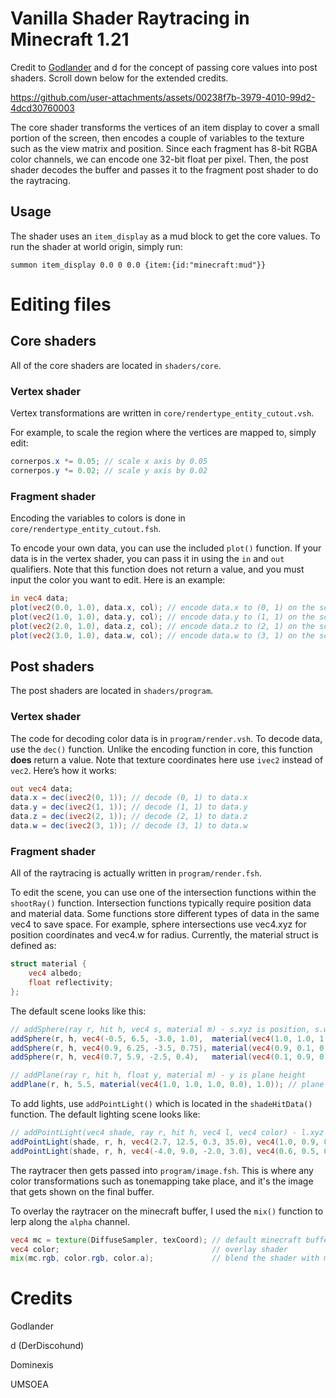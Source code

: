# Vanilla Shader Raytracing in Minecraft 1.21
Credit to [Godlander](https://github.com/Godlander/raytracing) and d for the concept of passing core values into post shaders. Scroll down below for the extended credits.

https://github.com/user-attachments/assets/00238f7b-3979-4010-99d2-4dcd30760003

The core shader transforms the vertices of an item display to cover a small portion of the screen, then encodes a couple of variables to the texture such as the view matrix and position. Since each fragment has 8-bit RGBA color channels, we can encode one 32-bit float per pixel. Then, the post shader decodes the buffer and passes it to the fragment post shader to do the raytracing.

## Usage
The shader uses an `item_display` as a mud block to get the core values. To run the shader at world origin, simply run:
```mcfunction
summon item_display 0.0 0 0.0 {item:{id:"minecraft:mud"}}
```

# Editing files
## Core shaders
All of the core shaders are located in `shaders/core`.
### Vertex shader
Vertex transformations are written in `core/rendertype_entity_cutout.vsh`.

For example, to scale the region where the vertices are mapped to, simply edit:
```glsl
cornerpos.x *= 0.05; // scale x axis by 0.05
cornerpos.y *= 0.02; // scale y axis by 0.02
```
### Fragment shader
Encoding the variables to colors is done in `core/rendertype_entity_cutout.fsh`.

To encode your own data, you can use the included `plot()` function. If your data is in the vertex shader, you can pass it in using the `in` and `out` qualifiers. Note that this function does not return a value, and you must input the color you want to edit. Here is an example:
```glsl
in vec4 data;
plot(vec2(0.0, 1.0), data.x, col); // encode data.x to (0, 1) on the screen
plot(vec2(1.0, 1.0), data.y, col); // encode data.y to (1, 1) on the screen
plot(vec2(2.0, 1.0), data.z, col); // encode data.z to (2, 1) on the screen
plot(vec2(3.0, 1.0), data.w, col); // encode data.w to (3, 1) on the screen
```

## Post shaders
The post shaders are located in `shaders/program`.
### Vertex shader
The code for decoding color data is in `program/render.vsh`. To decode data, use the `dec()` function. Unlike the encoding function in core, this function **does** return a value. Note that texture coordinates here use `ivec2` instead of `vec2`. Here’s how it works:
```glsl
out vec4 data;
data.x = dec(ivec2(0, 1)); // decode (0, 1) to data.x
data.y = dec(ivec2(1, 1)); // decode (1, 1) to data.y
data.z = dec(ivec2(2, 1)); // decode (2, 1) to data.z
data.w = dec(ivec2(3, 1)); // decode (3, 1) to data.w
```
### Fragment shader
All of the raytracing is actually written in `program/render.fsh`.

To edit the scene, you can use one of the intersection functions within the `shootRay()` function. Intersection functions typically require position data and material data. Some functions store different types of data in the same vec4 to save space. For example, sphere intersections use vec4.xyz for position coordinates and vec4.w for radius. Currently, the material struct is defined as:
```glsl
struct material {
    vec4 albedo;
    float reflectivity;
};
```

The default scene looks like this:
```glsl
// addSphere(ray r, hit h, vec4 s, material m) - s.xyz is position, s.w is radius
addSphere(r, h, vec4(-0.5, 6.5, -3.0, 1.0),  material(vec4(1.0, 1.0, 1.0, 1.0), 0.5)); // white sphere of 1.0 radius and 0.5 reflectivity
addSphere(r, h, vec4(0.9, 6.25, -3.5, 0.75), material(vec4(0.9, 0.1, 0.1, 1.0), 0.2)); // red sphere of 0.75 radius and 0.2 reflectivity
addSphere(r, h, vec4(0.7, 5.9, -2.5, 0.4),   material(vec4(0.1, 0.9, 0.1, 1.0), 0.2)); // green sphere of 0.4 radius and 0.2 reflectivity

// addPlane(ray r, hit h, float y, material m) - y is plane height
addPlane(r, h, 5.5, material(vec4(1.0, 1.0, 1.0, 0.0), 1.0)); // plane at Y = 5.5, 1 reflectivity and 0 alpha, which results in an invisible shadow caster
```

To add lights, use `addPointLight()` which is located in the `shadeHitData()` function. The default lighting scene looks like:
```glsl
// addPointLight(vec4 shade, ray r, hit h, vec4 l, vec4 color) - l.xyz is position, l.w is intensity
addPointLight(shade, r, h, vec4(2.7, 12.5, 0.3, 35.0), vec4(1.0, 0.9, 0.8, 1.0)); // warm light with 35 intensity
addPointLight(shade, r, h, vec4(-4.0, 9.0, -2.0, 3.0), vec4(0.6, 0.5, 0.9, 1.0)); // blue light with 3 intensity
```

The raytracer then gets passed into `program/image.fsh`. This is where any color transformations such as tonemapping take place, and it's the image that gets shown on the final buffer.

To overlay the raytracer on the minecraft buffer, I used the `mix()` function to lerp along the `alpha` channel.
```glsl
vec4 mc = texture(DiffuseSampler, texCoord); // default minecraft buffer
vec4 color;                                  // overlay shader
mix(mc.rgb, color.rgb, color.a);             // blend the shader with minecraft
```

# Credits
Godlander

d (DerDiscohund)

Dominexis

UMSOEA